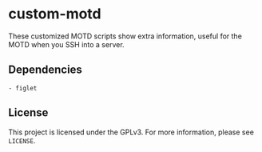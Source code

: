 custom-motd
===========

These customized MOTD scripts show extra information, useful for the MOTD when you SSH
into a server.

Dependencies
------------

```
- figlet
```

License
-------

This project is licensed under the GPLv3. For more information, please see `LICENSE`.
